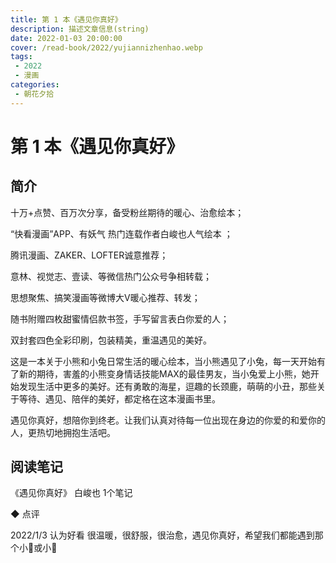 ```yaml
---
title: 第 1 本《遇见你真好》
description: 描述文章信息(string)
date: 2022-01-03 20:00:00
cover: /read-book/2022/yujiannizhenhao.webp
tags:
 - 2022
 - 漫画
categories:
 - 朝花夕拾
---
```

#  第 1 本《遇见你真好》

## 简介
十万+点赞、百万次分享，备受粉丝期待的暖心、治愈绘本；

“快看漫画”APP、有妖气 热门连载作者白峻也人气绘本 ；

腾讯漫画、ZAKER、LOFTER诚意推荐；

意林、视觉志、壹读、等微信热门公众号争相转载；

思想聚焦、搞笑漫画等微博大V暖心推荐、转发；

随书附赠四枚甜蜜情侣款书签，手写留言表白你爱的人；

双封套四色全彩印刷，包装精美，重温遇见的美好。

这是一本关于小熊和小兔日常生活的暖心绘本，当小熊遇见了小兔，每一天开始有了新的期待，害羞的小熊变身情话技能MAX的最佳男友，当小兔爱上小熊，她开始发现生活中更多的美好。还有勇敢的海星，逗趣的长颈鹿，萌萌的小丑，那些关于等待、遇见、陪伴的美好，都定格在这本漫画书里。

遇见你真好，想陪你到终老。让我们认真对待每一位出现在身边的你爱的和爱你的人，更热切地拥抱生活吧。

## 阅读笔记
《遇见你真好》
白峻也
1个笔记

◆  点评

2022/1/3 认为好看
很温暖，很舒服，很治愈，遇见你真好，希望我们都能遇到那个小🐻或小🐰
